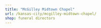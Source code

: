 ```yaml
---
title: "McGilley Midtown Chapel"
url: /kansas-city/mcgilley-midtown-chapel/
shop: funeral directors
---
```

